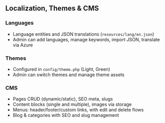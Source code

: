 ## Localization, Themes & CMS

### Languages
- Language entities and JSON translations (`resources/lang/en.json`)
- Admin can add languages, manage keywords, import JSON, translate via Azure

### Themes
- Configured in `config/theme.php` (Light, Green)
- Admin can switch themes and manage theme assets

### CMS
- Pages CRUD (dynamic/static), SEO meta, slugs
- Content blocks (single and multiple), images via storage
- Menus: header/footer/custom links, with edit and delete flows
- Blog & categories with SEO and slug management
